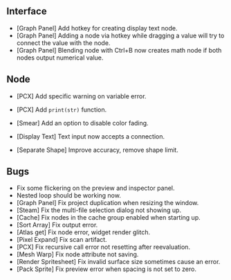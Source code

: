 ## Interface
- [Graph Panel] Add hotkey for creating display text node.
- [Graph Panel] Adding a node via hotkey while dragging a value will try to connect the value with the node.
- [Graph Panel] Blending node with Ctrl+B now creates math node if both nodes output numerical value.

## Node
- [PCX] Add specific warning on variable error.
- [PCX] Add `print(str)` function.

- [Smear] Add an option to disable color fading.
- [Display Text] Text input now accepts a connection.
- [Separate Shape] Improve accuracy, remove shape limit.

## Bugs
- Fix some flickering on the preview and inspector panel.
- Nested loop should be working now.
- [Graph Panel] Fix project duplication when resizing the window.
- [Steam] Fix the multi-file selection dialog not showing up.
- [Cache] Fix nodes in the cache group enabled when starting up.
- [Sort Array] Fix output error.
- [Atlas get] Fix node error, widget render glitch.
- [Pixel Expand] Fix scan artifact.
- [PCX] Fix recursive call error not resetting after reevaluation.
- [Mesh Warp] Fix node attribute not saving.
- [Render Spritesheet] Fix invalid surface size sometimes cause an error.
- [Pack Sprite] Fix preview error when spacing is not set to zero.